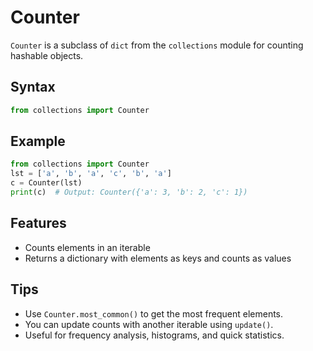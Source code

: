 # Counter

`Counter` is a subclass of `dict` from the `collections` module for counting hashable objects.

## Syntax
```python
from collections import Counter
```

## Example
```python
from collections import Counter
lst = ['a', 'b', 'a', 'c', 'b', 'a']
c = Counter(lst)
print(c)  # Output: Counter({'a': 3, 'b': 2, 'c': 1})
```

## Features
- Counts elements in an iterable
- Returns a dictionary with elements as keys and counts as values

## Tips
- Use `Counter.most_common()` to get the most frequent elements.
- You can update counts with another iterable using `update()`.
- Useful for frequency analysis, histograms, and quick statistics.
